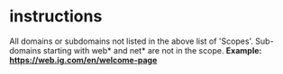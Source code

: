 # instructions 
All domains or subdomains not listed in the above list of 'Scopes'.
Sub-domains starting with web* and net* are not in the scope. **Example: https://web.ig.com/en/welcome-page**

